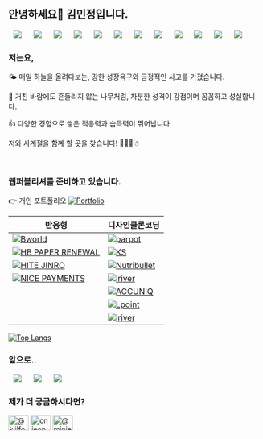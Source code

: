 ## 안녕하세요🤗 김민정입니다.
<div display=flex>
  <img src="https://img.shields.io/badge/css3-1572B6?style=flat-square&logo=css3&logoColor=white" style="height : auto; margin-left : 10px; margin-right : 10px;"/>
  <img src="https://img.shields.io/badge/javascript-F7DF1E?style=flat-square&logo=javascript&logoColor=white" style="height : auto; margin-left : 10px; margin-right : 10px;"/>
  <img src="https://img.shields.io/badge/html5-E34F26?style=flat-square&logo=html5&logoColor=white" style="height : auto; margin-left : 10px; margin-right : 10px;"/>
  <img src="https://img.shields.io/badge/jquery-0769AD?style=flat-square&logo=jquery&logoColor=white" style="height : auto; margin-left : 10px; margin-right : 10px;"/>
  <img src="https://img.shields.io/badge/visualstudiocode-007ACC?style=flat-square&logo=visualstudiocode&logoColor=white" style="height : auto; margin-left : 10px; margin-right : 10px;"/>
  <img src="https://img.shields.io/badge/adobephotoshop-31A8FF?style=flat-square&logo=adobephotoshop&logoColor=white" style="height : auto; margin-left : 10px; margin-right : 10px;"/>
  <img src="https://img.shields.io/badge/adobeillustrator-FF9A00?style=flat-square&logo=adobeillustrator&logoColor=white" style="height : auto; margin-left : 10px; margin-right : 10px;"/>
  <img src="https://img.shields.io/badge/sass-CC6699?style=flat-square&logo=sass&logoColor=white" style="height : auto; margin-left : 10px; margin-right : 10px;"/>
  <img src="https://img.shields.io/badge/github-181717?style=flat-square&logo=github&logoColor=white" style="height : auto; margin-left : 10px; margin-right : 10px;"/>
  <img src="https://img.shields.io/badge/googledrive-4285F4?style=flat-square&logo=googledrive&logoColor=white" style="height : auto; margin-left : 10px; margin-right : 10px;"/>
  <img src="https://img.shields.io/badge/youtube-FF0000?style=flat-square&logo=youtube&logoColor=white" style="height : auto; margin-left : 10px; margin-right : 10px;"/>
  <img src="https://img.shields.io/badge/tistory-000000?style=flat-square&logo=tistory&logoColor=white" style="height : auto; margin-left : 10px; margin-right : 10px;"/>
</div>

### 저는요,

🌤 매일 하늘을 올려다보는, 강한 성장욕구와 긍정적인 사고를 가졌습니다.

🌳 거친 바람에도 흔들리지 않는 나무처럼, 차분한 성격이 강점이며 꼼꼼하고 성실합니다.

👍 다양한 경험으로 쌓은 적응력과 습득력이 뛰어납니다.

저와 사계절을 함꼐 할 곳을 찾습니다! 💮🌊🍂☃ 

<br>


### 웹퍼블리셔를 준비하고 있습니다.

👉 개인 포트폴리오 [![Portfolio](https://img.shields.io/static/v1?label=&message=Portfolio&color=f2ede3&logo=github&logoColor=FFFFFF&labelColor=000605)](https://onjeong721.github.io/KMJ-Portfolio/)

<!-- START OF PROFILE STACK, DO NOT REMOVE -->
| 반응형 | 디자인클론코딩 |
| - | - | 
| [![Bworld](https://img.shields.io/static/v1?label=&message=Bworld&color=000605&logo=github&logoColor=FFFFFF&labelColor=000605)](https://onjeong721.github.io/Bworld/) | [![parpot](https://img.shields.io/static/v1?label=&message=parpot&color=000605&logo=github&logoColor=FFFFFF&labelColor=000605)]( https://onjeong721.github.io/ppf-parpot/ )|
| [![HB PAPER RENEWAL](https://img.shields.io/static/v1?label=&message=HBPAPERRENEWAL&color=000605&logo=github&logoColor=FFFFFF&labelColor=000605)](https://onjeong721.github.io/HB-PAPER-RENEWAL/)| [![KS](https://img.shields.io/static/v1?label=&message=kswallcoverings&color=000605&logo=github&logoColor=FFFFFF&labelColor=000605)](https://onjeong721.github.io/kswallcoverings/)|
| [![HITE JINRO](https://img.shields.io/static/v1?label=&message=HITEJINRO&color=000605&logo=github&logoColor=FFFFFF&labelColor=000605)](https://onjeong721.github.io/HITEJINRO/) | [![Nutribullet](https://img.shields.io/static/v1?label=&message=Nutribullet&color=000605&logo=github&logoColor=FFFFFF&labelColor=000605)](https://onjeong721.github.io/Nutribullet/)|
|[![NICE PAYMENTS](https://img.shields.io/static/v1?label=&message=NICEPAYMENTS&color=000605&logo=github&logoColor=FFFFFF&labelColor=000605)](https://onjeong721.github.io/NICE-PAYMENTS/) | [![iriver](https://img.shields.io/static/v1?label=&message=iriver&color=000605&logo=github&logoColor=FFFFFF&labelColor=000605)](https://onjeong721.github.io/iriver/) | 
| |[![ACCUNIQ](https://img.shields.io/static/v1?label=&message=ACCUNIQ&color=000605&logo=github&logoColor=FFFFFF&labelColor=000605)](https://onjeong721.github.io/ACCUNIQ/) |
| | [![Lpoint](https://img.shields.io/static/v1?label=&message=Lpoint&color=000605&logo=github&logoColor=FFFFFF&labelColor=000605)](https://onjeong721.github.io/L-point/)|
||[![iriver](https://img.shields.io/static/v1?label=&message=iriver&color=000605&logo=github&logoColor=FFFFFF&labelColor=000605)](https://onjeong721.github.io/iriver/) |

[![Top Langs](https://github-readme-stats.vercel.app/api/top-langs/?username=onjeong721&layout=compact&)](https://github.com/onjeong721/github-readme-stats)


### 앞으로..
<div display=flex>
  <img src="https://img.shields.io/badge/vuedotjs-4FC08D?style=flat-square&logo=vuedotjs&logoColor=white" style="height : auto; margin-left : 10px; margin-right : 10px;"/>
  <img src="https://img.shields.io/badge/nodedotjs-339933?style=flat-square&logo=nodedotjs&logoColor=white" style="height : auto; margin-left : 10px; margin-right : 10px;"/>
  <img src="https://img.shields.io/badge/c-A8B9CC?style=flat-square&logo=c&logoColor=white" style="height : auto; margin-left : 10px; margin-right : 10px;"/>
</div>

### 제가 더 궁금하시다면?
<p align="left">
<a href="https://codepen.io/@kjilfoqp-the-decoder" target="blank"><img align="center" src="https://raw.githubusercontent.com/rahuldkjain/github-profile-readme-generator/master/src/images/icons/Social/codepen.svg" alt="@kjilfoqp-the-decoder" height="30" width="40" /></a>
<a href="https://instagram.com/onjeong0721" target="blank"><img align="center" src="https://raw.githubusercontent.com/rahuldkjain/github-profile-readme-generator/master/src/images/icons/Social/instagram.svg" alt="onjeong0721" height="30" width="40" /></a>
<a href="https://www.youtube.com/c/@minjeong721" target="blank"><img align="center" src="https://raw.githubusercontent.com/rahuldkjain/github-profile-readme-generator/master/src/images/icons/Social/youtube.svg" alt="@minjeong721" height="30" width="40" /></a>
</p>

